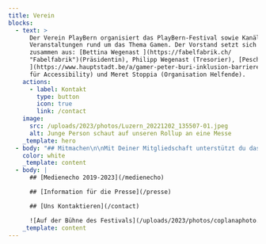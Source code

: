 ```yaml
---
title: Verein
blocks:
  - text: >
      Der Verein PlayBern organisiert das PlayBern-Festival sowie Kanäle und
      Veranstaltungen rund um das Thema Gamen. Der Vorstand setzt sich aktuell
      zusammen aus: [Bettina Wegenast ](https://fabelfabrik.ch/
      "Fabelfabrik")(Präsidentin), Philipp Wegenast (Tresorier), [Pesche Buri
      ](https://www.hauptstadt.be/a/gamer-peter-buri-inklusion-barrierefrei-gamen)(Fachmann
      für Accessibility) und Meret Stoppia (Organisation Helfende).
    actions:
      - label: Kontakt
        type: button
        icon: true
        link: /contact
    image:
      src: /uploads/2023/photos/Luzern_20221202_135507-01.jpeg
      alt: Junge Person schaut auf unseren Rollup an eine Messe
    _template: hero
  - body: "## Mitmachen\n\nMit Deiner Mitgliedschaft unterstützt du das PlayBern-Festival und die Game-Kultur in und um Bern. Wir freuen uns auf dich, deine Inputs und auf deine Unterstützung!\n\nYou win:\n\n* reduzierter Eintritt ans Festival\n* tiefe Einblicke in die Gaming-Kultur\n* Du hilfst mit, Gaming als Faktor für kulturelle, soziale und wirtschaftliche Innovation bekannt zu machen!\n* Der Verein PlayBern ist steuerbefreit. PlayBern-Beiträge können von den Steuern abgezogen werden. \n\n[Statuten Verein PlayBern](https://archive.playbern.ch/wp-content/uploads/partners/2020/07/Statuten-Verein-PlayBern.pdf) (PDF)\n\n[Infos & Anmeldung Verein PlayBern](https://archive.playbern.ch/wp-content/uploads/partners/2020/07/Infos-und-Anmeldung-Verein-PlayBern.pdf) (PDF)\n\n#### \U0001F387 Mit Fr. 50.- im Jahr bist du dabei\n"
    color: white
    _template: content
  - body: |
      ## [Medienecho 2019-2023](/medienecho)

      ## [Information für die Presse](/presse)

      ## [Uns Kontaktieren](/contact)

      ![Auf der Bühne des Festivals](/uploads/2023/photos/coplanaphoto.jpg)
    _template: content
---
```


